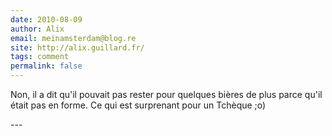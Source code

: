 ```yaml
---
date: 2010-08-09
author: Alix
email: meinamsterdam@blog.re
site: http://alix.guillard.fr/
tags: comment
permalink: false
---
```


<p>
Non, il a dit qu'il pouvait pas rester pour quelques bières de plus parce qu'il était pas en forme. Ce qui est surprenant pour un Tchèque ;o)
</p>
---